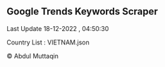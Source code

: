 

## Google Trends Keywords Scraper 
 
Last Update 18-12-2022 , 04:50:30

Country List :
VIETNAM.json



© Abdul Muttaqin 
